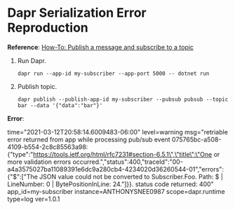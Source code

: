 # Dapr Serialization Error Reproduction

**Reference**: [How-To: Publish a message and subscribe to a topic](https://docs.dapr.io/developing-applications/building-blocks/pubsub/howto-publish-subscribe/)

1. Run Dapr.
    ```
    dapr run --app-id my-subscriber --app-port 5000 -- dotnet run
    ```
2. Publish topic.
    ```
    dapr publish --publish-app-id my-subscriber --pubsub pubsub --topic bar --data '{"data":"bar"}'
    ```

**Error**:

time="2021-03-12T20:58:14.6009483-06:00" level=warning msg="retriable error returned from app while processing pub/sub event 075765bc-a508-4109-b554-2c8c85563a98: {\"type\":\"https://tools.ietf.org/html/rfc7231#section-6.5.1\",\"title\":\"One or more validation errors occurred.\",\"status\":400,\"traceId\":\"00-a4a3575027ba11089391e6dc9a280cb4-4234020d36260544-01\",\"errors\":{\"$\":[\"The JSON value could not be converted to Subscriber.Foo. Path: $ | LineNumber: 0 | BytePositionInLine: 24.\"]}}. status code returned: 400" app_id=my-subscriber instance=ANTHONYSNEE0987 scope=dapr.runtime type=log ver=1.0.1

